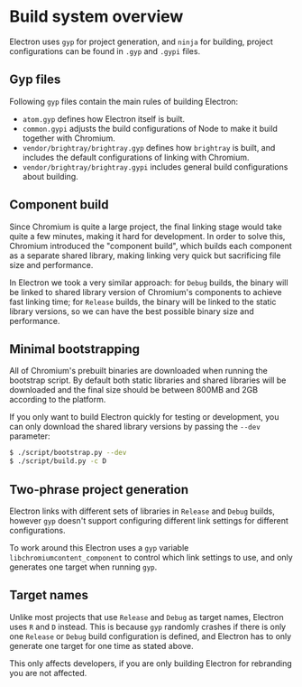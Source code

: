 # Build system overview

Electron uses `gyp` for project generation, and `ninja` for building, project
configurations can be found in `.gyp` and `.gypi` files.

## Gyp files

Following `gyp` files contain the main rules of building Electron:

* `atom.gyp` defines how Electron itself is built.
* `common.gypi` adjusts the build configurations of Node to make it build
  together with Chromium.
* `vendor/brightray/brightray.gyp` defines how `brightray` is built, and
  includes the default configurations of linking with Chromium.
* `vendor/brightray/brightray.gypi` includes general build configurations about
  building.

## Component build

Since Chromium is quite a large project, the final linking stage would take
quite a few minutes, making it hard for development. In order to solve this,
Chromium introduced the "component build", which builds each component as a
separate shared library, making linking very quick but sacrificing file size
and performance.

In Electron we took a very similar approach: for `Debug` builds, the binary
will be linked to shared library version of Chromium's components to achieve
fast linking time; for `Release` builds, the binary will be linked to the static
library versions, so we can have the best possible binary size and performance.

## Minimal bootstrapping

All of Chromium's prebuilt binaries are downloaded when running the bootstrap
script. By default both static libraries and shared libraries will be
downloaded and the final size should be between 800MB and 2GB according to the
platform.

If you only want to build Electron quickly for testing or development, you
can only download the shared library versions by passing the `--dev` parameter:

```bash
$ ./script/bootstrap.py --dev
$ ./script/build.py -c D
```

## Two-phrase project generation

Electron links with different sets of libraries in `Release` and `Debug`
builds, however `gyp` doesn't support configuring different link settings for
different configurations.

To work around this Electron uses a `gyp` variable
`libchromiumcontent_component` to control which link settings to use, and only
generates one target when running `gyp`.

## Target names

Unlike most projects that use `Release` and `Debug` as target names, Electron
uses `R` and `D` instead. This is because `gyp` randomly crashes if there is
only one `Release` or `Debug` build configuration is defined, and Electron has
to only generate one target for one time as stated above.

This only affects developers, if you are only building Electron for rebranding
you are not affected.
